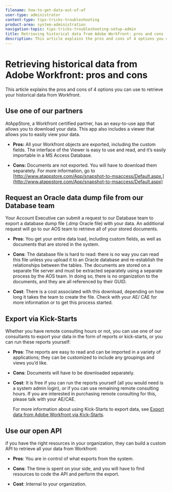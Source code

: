 ```yaml
---
filename: how-to-get-data-out-of-wf
user-type: administrator
content-type: tips-tricks-troubleshooting
product-area: system-administration
navigation-topic: tips-tricks-troubleshooting-setup-admin
title: Retrieving historical data from Adobe Workfront: pros and cons
description: This article explains the pros and cons of 4 options you can use to retrieve your historical data from Workfront.
---
```


# Retrieving historical data from Adobe Workfront: pros and cons

This article explains the pros and cons of 4 options you can use to retrieve your historical data from Workfront.

## Use one of our partners

AtAppStore, a Workfront certified partner, has an easy-to-use app that allows you to download your data. This app also includes a viewer that allows you to easily view your data.

* **Pros:**&nbsp;All your Workfront objects are exported, including the custom fields. The interface of the Viewer is easy to use and read, and it’s easily importable in a MS Access Database.  

* **Cons:**&nbsp;Documents are not exported. You will have to download them separately. For more information, go to&nbsp; [http://www.atappstore.com/App/snapshot-to-msaccess/Default.aspx.](http://www.atappstore.com/App/snapshot-to-msaccess/Default.aspx)

## Request an Oracle data dump file from our Database team

Your Account Executive can submit a request to our Database team to export a database dump file (.dmp Oracle file) with your data. An additional request will go to our AOS team to retrieve all of your stored documents.

* **Pros**:&nbsp;You&nbsp;get your entire data load, including custom fields, as well as documents that are stored in the system.  

* **Cons**: The database file is hard to read: there is no way you can read this file unless you upload it to an Oracle database and re-establish the relationships between the tables. The documents&nbsp;are stored on a separate file server and must be extracted separately using a separate process by the AOS team. In doing so, there is no organization to the documents, and they are all referenced by their GUID.
* **Cost**:&nbsp;There is a cost associated with this download, depending on how long it takes the team to create the file. Check with your AE/ CAE for more information or to get this process started.

## Export via Kick-Starts

Whether you have remote consulting hours or not, you can use one of our consultants to export your data in the form of reports or kick-starts, or you can run these reports yourself:

* **Pros**:&nbsp;The reports are easy to read and can be imported in a variety of applications; they can be customized to include any groupings and views you’d like.  

* **Cons**:&nbsp;Documents will have to be downloaded separately.  

* **Cost**:&nbsp;It is free if you can run the reports yourself (all you would need is a system admin login), or if you can use remaining remote consulting hours. If you are interested in purchasing remote consulting for this, please talk with your AE/CAE.

  For more information about using Kick-Starts to export data, see [Export data from Adobe Workfront via Kick-Starts](../../administration-and-setup/manage-workfront/using-kick-starts/export-data-from-wf-via-kick-starts.md).

## Use our open API

if you have the right resources in your organization, they can build a custom API to retrieve all your data from Workfront:

* **Pros**:&nbsp;You are in control of what exports from the system.  

* **Cons**:&nbsp;The time is spent on your side, and you will have to find resources to code the API and perform the export.  

* **Cost**:&nbsp;Internal to your organization.

